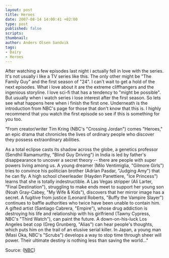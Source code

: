 ```yaml
---
layout: post
title: Heroes
date: 2007-08-14 14:00:41 +02:00
type: post
published: false
scripts:
thumbnail:
author: Anders Olsen Sandvik
tags:
- Dairy
- Heroes
---
```

<p>After watching a few episodes last night i actually fell in love with the series. It's not usually i like a TV series like this. The only other might be "The Family Guy" and the first season of "24". I can't wait to get a hold of the next episodes. What i love about it are the extreme cliffhangers and the ingenious storyline. I love sci-fi that has a tendency to "might be possible". But usually when i watch series i lose interest after the first season. So lets see what happens here when i finish the first one. Underneath is the introduction from NBC's page for those that don't know that this is. I highly recommend that you watch the first episode so see if this is something for you too.</p>
<p>"From creator/writer Tim Kring (NBC's "Crossing Jordan") comes "Heroes," an epic drama that chronicles the lives of ordinary people who discover they possess extraordinary abilities.</p>
<p>As a total eclipse casts its shadow across the globe, a genetics professor (Sendhil Ramamurthy, "Blind Guy Driving") in India is led by father's disappearance to uncover a secret theory -- there are people with super powers living among us. A young dreamer (Milo Ventimiglia, "Gilmore Girls") tries to convince his politician brother (Adrian Pasdar, "Judging Amy") that he can fly. A high school cheerleader (Hayden Panettiere, "Ice Princess") learns that she is totally indestructible. A Las Vegas stripper (Ali Larter, "Final Destination"), struggling to make ends meet to support her young son (Noah Gray-Cabey, "My Wife &amp; Kids"), discovers that her mirror image has a secret. A fugitive from justice (Leonard Roberts, "Buffy the Vampire Slayer") continues to baffle authorities who twice have been unable to contain him. A gifted artist (Santiago Cabrera, "Empire"), whose drug addiction is destroying his life and relationship with his girlfriend (Tawny Cypress, NBC's "Third Watch"), can paint the future. A down-on-his-luck Los Angeles beat cop (Greg Grunberg, "Alias") can hear people's thoughts, which puts him on the trail of an elusive serial killer. In Japan, a young man (Masi Oka, NBC's "Scrubs") develops a way to stop time through sheer will power. Their ultimate destiny is nothing less than saving the world…"</p>
<p>Source: (<a href="http://www.nbc.com/heroes" title="Heroes">NBC</a>)</p>
